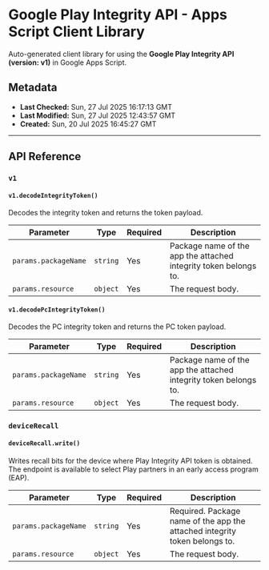 # Google Play Integrity API - Apps Script Client Library

Auto-generated client library for using the **Google Play Integrity API (version: v1)** in Google Apps Script.

## Metadata

- **Last Checked:** Sun, 27 Jul 2025 16:17:13 GMT
- **Last Modified:** Sun, 27 Jul 2025 12:43:57 GMT
- **Created:** Sun, 20 Jul 2025 16:45:27 GMT



---

## API Reference

### `v1`

#### `v1.decodeIntegrityToken()`

Decodes the integrity token and returns the token payload.

| Parameter | Type | Required | Description |
|---|---|---|---|
| `params.packageName` | `string` | Yes |  Package name of the app the attached integrity token belongs to. |
| `params.resource` | `object` | Yes | The request body. |

#### `v1.decodePcIntegrityToken()`

Decodes the PC integrity token and returns the PC token payload.

| Parameter | Type | Required | Description |
|---|---|---|---|
| `params.packageName` | `string` | Yes | Package name of the app the attached integrity token belongs to. |
| `params.resource` | `object` | Yes | The request body. |

### `deviceRecall`

#### `deviceRecall.write()`

Writes recall bits for the device where Play Integrity API token is obtained. The endpoint is available to select Play partners in an early access program (EAP).

| Parameter | Type | Required | Description |
|---|---|---|---|
| `params.packageName` | `string` | Yes | Required. Package name of the app the attached integrity token belongs to. |
| `params.resource` | `object` | Yes | The request body. |